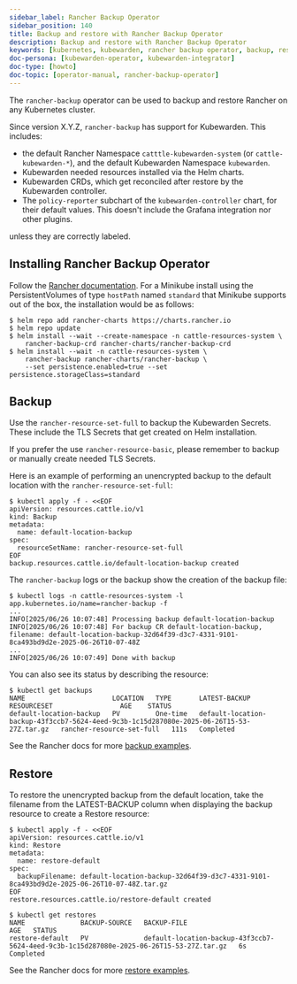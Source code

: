 ```yaml
---
sidebar_label: Rancher Backup Operator
sidebar_position: 140
title: Backup and restore with Rancher Backup Operator
description: Backup and restore with Rancher Backup Operator
keywords: [kubernetes, kubewarden, rancher backup operator, backup, restore]
doc-persona: [kubewarden-operator, kubewarden-integrator]
doc-type: [howto]
doc-topic: [operator-manual, rancher-backup-operator]
---
```


<head>
  <link rel="canonical" href="https://docs.kubewarden.io/howtos/Rancher-Backup-Operator"/>
</head>

The `rancher-backup` operator can be used to backup and restore Rancher on any
Kubernetes cluster.

Since version X.Y.Z, `rancher-backup` has support for Kubewarden. This includes:

- the default Rancher Namespace `catttle-kubewarden-system` (or
  `cattle-kubewarden-*`), and the default Kubewarden Namespace `kubewarden`.
- Kubewarden needed resources installed via the Helm charts.
- Kubewarden CRDs, which get reconciled after restore by the Kubewarden controller.
- The `policy-reporter` subchart of the `kubewarden-controller` chart, for their
  default values. This doesn't include the Grafana integration nor other plugins.

unless they are correctly labeled.

## Installing Rancher Backup Operator

Follow the [Rancher
documentation](https://ranchermanager.docs.rancher.com/how-to-guides/new-user-guides/backup-restore-and-disaster-recovery).
For a Minikube install using the PersistentVolumes of type `hostPath` named
`standard` that Minikube supports out of the box, the installation would be as
follows:

```console
$ helm repo add rancher-charts https://charts.rancher.io
$ helm repo update
$ helm install --wait --create-namespace -n cattle-resources-system \
    rancher-backup-crd rancher-charts/rancher-backup-crd
$ helm install --wait -n cattle-resources-system \
    rancher-backup rancher-charts/rancher-backup \
    --set persistence.enabled=true --set persistence.storageClass=standard
```

## Backup

Use the `rancher-resource-set-full` to backup the Kubewarden Secrets. These
include the TLS Secrets that get created on Helm installation.

If you prefer the use `rancher-resource-basic`, please remember to backup or
manually create needed TLS Secrets.

Here is an example of performing an unencrypted backup to the default location
with the `rancher-resource-set-full`:

```shell
$ kubectl apply -f - <<EOF
apiVersion: resources.cattle.io/v1
kind: Backup
metadata:
  name: default-location-backup
spec:
  resourceSetName: rancher-resource-set-full
EOF
backup.resources.cattle.io/default-location-backup created
```

The `rancher-backup` logs or the backup show the creation of the backup file:

```
$ kubectl logs -n cattle-resources-system -l app.kubernetes.io/name=rancher-backup -f
...
INFO[2025/06/26 10:07:48] Processing backup default-location-backup
INFO[2025/06/26 10:07:48] For backup CR default-location-backup, filename: default-location-backup-32d64f39-d3c7-4331-9101-8ca493bd9d2e-2025-06-26T10-07-48Z
...
INFO[2025/06/26 10:07:49] Done with backup
```

You can also see its status by describing the resource:

```shell
$ kubectl get backups
NAME                      LOCATION   TYPE       LATEST-BACKUP                                                                              RESOURCESET                 AGE    STATUS
default-location-backup   PV         One-time   default-location-backup-43f3ccb7-5624-4eed-9c3b-1c15d287080e-2025-06-26T15-53-27Z.tar.gz   rancher-resource-set-full   111s   Completed
```

See the Rancher docs for more [backup examples](https://ranchermanager.docs.rancher.com/reference-guides/backup-restore-configuration/examples#backup).

## Restore

To restore the unencrypted backup from the default location, take the filename
from the LATEST-BACKUP column when displaying the backup resource to create a Restore resource:

```shell
$ kubectl apply -f - <<EOF
apiVersion: resources.cattle.io/v1
kind: Restore
metadata:
  name: restore-default
spec:
  backupFilename: default-location-backup-32d64f39-d3c7-4331-9101-8ca493bd9d2e-2025-06-26T10-07-48Z.tar.gz
EOF
restore.resources.cattle.io/restore-default created

$ kubectl get restores
NAME              BACKUP-SOURCE   BACKUP-FILE                                                                                AGE   STATUS
restore-default   PV              default-location-backup-43f3ccb7-5624-4eed-9c3b-1c15d287080e-2025-06-26T15-53-27Z.tar.gz   6s    Completed
```

See the Rancher docs for more [restore examples](https://ranchermanager.docs.rancher.com/reference-guides/backup-restore-configuration/examples#restore).
